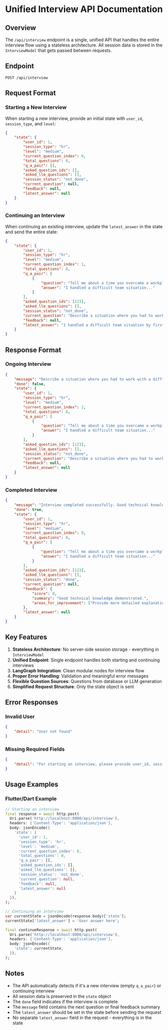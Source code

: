 # Unified Interview API Documentation

## Overview
The `/api/interview` endpoint is a single, unified API that handles the entire interview flow using a stateless architecture. All session data is stored in the `InterviewModel` that gets passed between requests.

## Endpoint
```
POST /api/interview
```

## Request Format

### Starting a New Interview
When starting a new interview, provide an initial state with `user_id`, `session_type`, and `level`:

```json
{
    "state": {
        "user_id": 1,
        "session_type": "hr",
        "level": "medium",
        "current_question_index": 0,
        "total_questions": 0,
        "q_a_pair": [],
        "asked_question_ids": [],
        "asked_llm_questions": [],
        "session_status": "not_done",
        "current_question": null,
        "feedback": null,
        "latest_answer": null
    }
}
```

### Continuing an Interview
When continuing an existing interview, update the `latest_answer` in the state and send the entire state:

```json
{
    "state": {
        "user_id": 1,
        "session_type": "hr",
        "level": "medium",
        "current_question_index": 1,
        "total_questions": 8,
        "q_a_pair": [
            {
                "question": "Tell me about a time you overcame a workplace challenge.",
                "answer": "I handled a difficult team situation..."
            }
        ],
        "asked_question_ids": [123],
        "asked_llm_questions": [],
        "session_status": "not_done",
        "current_question": "Describe a situation where you had to work with a difficult colleague.",
        "feedback": null,
        "latest_answer": "I handled a difficult team situation by first understanding the root cause..."
    }
}
```

## Response Format

### Ongoing Interview
```json
{
    "message": "Describe a situation where you had to work with a difficult colleague.",
    "done": false,
    "state": {
        "user_id": 1,
        "session_type": "hr",
        "level": "medium",
        "current_question_index": 2,
        "total_questions": 8,
        "q_a_pair": [
            {
                "question": "Tell me about a time you overcame a workplace challenge.",
                "answer": "I handled a difficult team situation..."
            }
        ],
        "asked_question_ids": [123],
        "asked_llm_questions": [],
        "session_status": "not_done",
        "current_question": "Describe a situation where you had to work with a difficult colleague.",
        "feedback": null,
        "latest_answer": null
    }
}
```

### Completed Interview
```json
{
    "message": "Interview completed successfully. Good technical knowledge demonstrated.",
    "done": true,
    "state": {
        "user_id": 1,
        "session_type": "hr",
        "level": "medium",
        "current_question_index": 8,
        "total_questions": 8,
        "q_a_pair": [
            {
                "question": "Tell me about a time you overcame a workplace challenge.",
                "answer": "I handled a difficult team situation..."
            }
        ],
        "asked_question_ids": [123],
        "asked_llm_questions": [],
        "session_status": "done",
        "current_question": null,
        "feedback": {
            "score": 8,
            "summary": "Good technical knowledge demonstrated.",
            "areas_for_improvement": ["Provide more detailed explanations"]
        },
        "latest_answer": null
    }
}
```

## Key Features

1. **Stateless Architecture**: No server-side session storage - everything in `InterviewModel`
2. **Unified Endpoint**: Single endpoint handles both starting and continuing interviews
3. **LangGraph Integration**: Clean modular nodes for interview flow
4. **Proper Error Handling**: Validation and meaningful error messages
5. **Flexible Question Sources**: Questions from database or LLM generation
6. **Simplified Request Structure**: Only the state object is sent

## Error Responses

### Invalid User
```json
{
    "detail": "User not found"
}
```

### Missing Required Fields
```json
{
    "detail": "For starting an interview, please provide user_id, session_type, and level in the state"
}
```

## Usage Examples

### Flutter/Dart Example
```dart
// Starting an interview
final response = await http.post(
  Uri.parse('http://localhost:8000/api/interview'),
  headers: {'Content-Type': 'application/json'},
  body: jsonEncode({
    'state': {
      'user_id': 1,
      'session_type': 'hr',
      'level': 'medium',
      'current_question_index': 0,
      'total_questions': 0,
      'q_a_pair': [],
      'asked_question_ids': [],
      'asked_llm_questions': [],
      'session_status': 'not_done',
      'current_question': null,
      'feedback': null,
      'latest_answer': null
    }
  }),
);

// Continuing an interview
var currentState = jsonDecode(response.body)['state'];
currentState['latest_answer'] = 'User answer here';

final continueResponse = await http.post(
  Uri.parse('http://localhost:8000/api/interview'),
  headers: {'Content-Type': 'application/json'},
  body: jsonEncode({
    'state': currentState,
  }),
);
```

## Notes

- The API automatically detects if it's a new interview (empty `q_a_pair`) or continuing interview
- All session data is preserved in the `state` object
- The `done` field indicates if the interview is complete
- The `message` field contains the next question or final feedback summary
- The `latest_answer` should be set in the state before sending the request
- No separate `latest_answer` field in the request - everything is in the state 